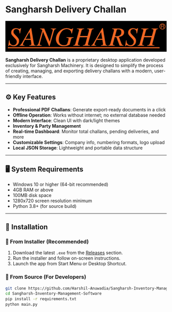 # Sangharsh Delivery Challan

![Sangharsh Logo](https://github.com/Harshil-Anuwadia/Sangharsh-Inventory-Management-Software/blob/main/logo.png?raw=true)

**Sangharsh Delivery Challan** is a proprietary desktop application developed exclusively for Sangharsh Machinery. It is designed to simplify the process of creating, managing, and exporting delivery challans with a modern, user-friendly interface.

---

## ⚙️ Key Features

- **Professional PDF Challans**: Generate export-ready documents in a click  
- **Offline Operation**: Works without internet; no external database needed  
- **Modern Interface**: Clean UI with dark/light themes  
- **Inventory & Party Management**  
- **Real-time Dashboard**: Monitor total challans, pending deliveries, and more  
- **Customizable Settings**: Company info, numbering formats, logo upload  
- **Local JSON Storage**: Lightweight and portable data structure

---

## 🖥️ System Requirements

- Windows 10 or higher (64-bit recommended)  
- 4GB RAM or above  
- 100MB disk space  
- 1280x720 screen resolution minimum  
- Python 3.8+ (for source build)

---

## 🚀 Installation

### 🔸 From Installer (Recommended)

1. Download the latest `.exe` from the [Releases](https://github.com/Harshil-Anuwadia/Sangharsh-Inventory-Management-Software/releases) section.
2. Run the installer and follow on-screen instructions.
3. Launch the app from Start Menu or Desktop Shortcut.

### 🔸 From Source (For Developers)

```bash
git clone https://github.com/Harshil-Anuwadia/Sangharsh-Inventory-Management-Software.git
cd Sangharsh-Inventory-Management-Software
pip install -r requirements.txt
python main.py
